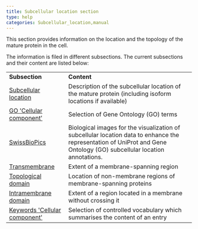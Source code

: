 ```yaml
---
title: Subcellular location section
type: help
categories: Subcellular_location,manual
---
```


This section provides information on the location and the topology of the mature protein in the cell.

The information is filed in different subsections. The current subsections and their content are listed below:

|                                                                             |                                                                                                                                                                        |
|:----------------------------------------------------------------------------|:-----------------------------------------------------------------------------------------------------------------------------------------------------------------------|
| **Subsection**                                                              | **Content**                                                                                                                                                            |
| [Subcellular location](https://www.uniprot.org/help/subcellular_location) | Description of the subcellular location of the mature protein (including isoform locations if available)                                                               |
| [GO 'Cellular component'](https://www.uniprot.org/help/gene_ontology)     | Selection of Gene Ontology (GO) terms                                                                                                                                  |
| [SwissBioPics](https://www.swissbiopics.org/)                               | Biological images for the visualization of subcellular location data to enhance the representation of UniProt and Gene Ontology (GO) subcellular location annotations. |
| [Transmembrane](https://www.uniprot.org/help/transmem)                      | Extent of a membrane-spanning region                                                                                                                                   |
| [Topological domain](https://www.uniprot.org/help/topo_dom)               | Location of non-membrane regions of membrane-spanning proteins                                                                                                         |
| [Intramembrane domain](https://www.uniprot.org/help/intramem)               | Extent of a region located in a membrane without crossing it                                                                                                           |
| [Keywords 'Cellular component'](https://www.uniprot.org/keywords/KW-9998)    | Selection of controlled vocabulary which summarises the content of an entry                                                                                            |
